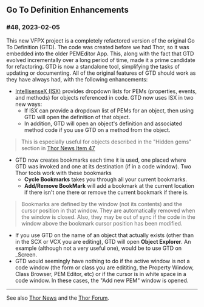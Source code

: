 **Go To Definition Enhancements** 
---

### #48, 2023-02-05

This new VFPX project is a completely refactored version of the original Go To Definition (GTD). The code was created before we had Thor, so it was embedded into the older PEMEditor App. This, along with the fact that GTD evolved incrementally over a long period of time, made it a prime candidate for refactoring. GTD is now a standalone tool, simplifying the tasks of updating or documenting. All of the original features of GTD should work as they have always had, with the following enhancements:

* [IntellisenseX (ISX)](..\IntelliSenseX\README.md) provides dropdown lists for PEMs (properties, events, and methods) for objects referenced in code.  GTD now uses ISX in two new ways:
    * If ISX can provide a dropdown list of PEMs for an object, then using GTD will open the definition of that object.  
    * In addition, GTD will open an object's definition and associated method code if you use GTD on a method from the object.  
        
> This is especially useful for objects described in the "Hidden gems" section in [Thor News Item 47](../Thor/Docs/NewsItems/Item_47.md)

* GTD now creates bookmarks each time it is used, one placed where GTD was invoked and one at its destination (if in a code window).  Two Thor tools work with these bookmarks
    * **Cycle Bookmarks** takes you through all your current bookmarks.
    * **Add/Remove BookMark** will add a bookmark at the current location if there isn't one there or remove the current bookmark if there is.
    
> Bookmarks are defined by the window (not its contents) and the cursor position in that window.  They are automatically removed when the window is closed.  Also, they may be out of sync if the code in the window above the bookmark cursor position has been modified.

* If you use GTD on the name of an object that actually exists (other than in the SCX or VCX you are editing), GTD will open **Object Explorer**. An example (although not a very useful one), would be to use GTD on _Screen.
* GTD would seemingly have nothing to do if the active window is not a code window (the  form or class you are edititing, the Property Window, Class Browser, PEM Editor, etc) or if the cursor is in white space in a code window.  In these cases, the "Add new PEM" window is opened.

---
See also [Thor News](../Thor_news.md) and the [Thor Forum](https://groups.google.com/forum/?fromgroups#!forum/FoxProThor).  
